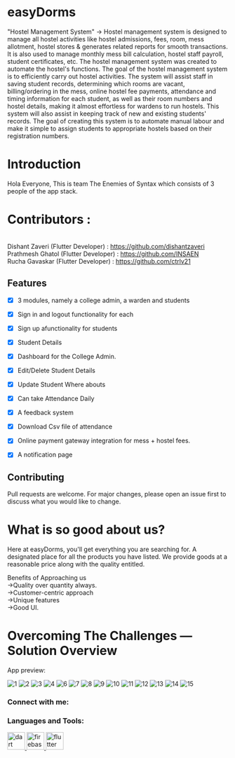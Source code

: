 # easyDorms

"Hostel Management System"  -> Hostel management system is designed to manage all hostel activities like hostel admissions, fees, room, mess allotment, hostel stores & generates related reports for smooth transactions. It is also used to manage monthly mess bill calculation, hostel staff payroll, student certificates, etc. The hostel management system was created to automate the hostel's
functions. The goal of the hostel management system is to efficiently carry out hostel
activities. The system will assist staff in saving student records, determining which
rooms are vacant, billing/ordering in the mess, online hostel fee payments,
attendance and timing information for each student, as well as their room numbers
and hostel details, making it almost effortless for wardens to run hostels. This system
will also assist in keeping track of new and existing students' records.
The goal of creating this system is to automate manual labour and make it
simple to assign students to appropriate hostels based on their registration numbers.

# Introduction

Hola Everyone, This is team The Enemies of Syntax which consists of 3 people of the app stack.
# Contributors :
<br />Dishant Zaveri (Flutter Developer) : https://github.com/dishantzaveri
<br />Prathmesh Ghatol (Flutter Developer) : https://github.com/INSAEN
<br />Rucha Gavaskar (Flutter Developer) : https://github.com/ctrlv21


## Features

- [x] 3 modules, namely a college admin, a warden and students
- [x] Sign in and logout functionality for each
- [x] Sign up afunctionality for students
- [x] Student Details
- [x] Dashboard for the College Admin.
- [x] Edit/Delete Student Details
- [x] Update Student Where abouts
- [x] Can take Attendance Daily
- [x] A feedback system
- [x] Download Csv file of attendance
- [x] Online payment gateway integration for mess + hostel fees.
- [x] A notification page


## Contributing

Pull requests are welcome. For major changes, please open an issue first to discuss what you would like to change.
# What is so good about us?

Here at easyDorms, you'll get everything you are searching for. A designated place for all the products you have listed. We provide goods at a reasonable price along with the quality entitled. 
 

Benefits of Approaching us
<br /> ->Quality over quantity always.
<br /> ->Customer-centric approach
<br /> ->Unique features
<br /> ->Good UI.


# Overcoming The Challenges — Solution Overview
App preview:

![1](https://user-images.githubusercontent.com/80118978/150666369-398bd251-52ba-4233-a0fd-25a8c997b67f.jpeg)
![2](https://user-images.githubusercontent.com/80118978/150666370-214142df-d39e-4c22-a3b3-20a9d4645780.jpeg)
![3](https://user-images.githubusercontent.com/80118978/150666372-6bc5ea78-5ce5-4436-b2b5-eaf3a81511cb.jpeg)
![4](https://user-images.githubusercontent.com/80118978/150666374-25c1af47-3412-465d-9068-f4af3ad1c622.jpeg)
![6](https://user-images.githubusercontent.com/80118978/150666375-075898a5-339b-4cf3-a28c-baf825d0fcf2.jpeg)
![7](https://user-images.githubusercontent.com/80118978/150666377-298585a6-8cd9-445a-9a1e-5df0023db034.jpeg)
![8](https://user-images.githubusercontent.com/80118978/150666382-77da5c9a-3f8d-41f9-a003-7b16c29c1c61.jpeg)
![9](https://user-images.githubusercontent.com/80118978/150666387-0ba51bed-8936-4c46-a653-2d400bdf9420.jpeg)
![10](https://user-images.githubusercontent.com/80118978/150666388-a127f4e0-9073-4a2d-912e-0e64a9a50ecf.jpeg)
![11](https://user-images.githubusercontent.com/80118978/150666389-a1e17c32-74d3-418e-a6f2-f51ab1cb76e8.jpeg)
![12](https://user-images.githubusercontent.com/80118978/150666390-1333e7b5-749e-4ccd-86af-3f47b117b78f.jpeg)
![13](https://user-images.githubusercontent.com/80118978/150666391-7c26f8f9-9971-44d1-b026-cfd2810895da.jpeg)
![14](https://user-images.githubusercontent.com/80118978/150666394-44956c96-573d-443d-bf8c-686b57011f6b.jpeg)
![15](https://user-images.githubusercontent.com/80118978/150666395-2772e83a-2713-4c9d-b51e-7f010d0ba764.jpeg)

<h3 align="left">Connect with me:</h3>
<p align="left">
</p>

<h3 align="left">Languages and Tools:</h3>
<p align="left"> <a href="https://dart.dev" target="_blank" rel="noreferrer"> <img src="https://www.vectorlogo.zone/logos/dartlang/dartlang-icon.svg" alt="dart" width="40" height="40"/> </a> <a href="https://firebase.google.com/" target="_blank" rel="noreferrer"> <img src="https://www.vectorlogo.zone/logos/firebase/firebase-icon.svg" alt="firebase" width="40" height="40"/> </a> <a href="https://flutter.dev" target="_blank" rel="noreferrer"> <img src="https://www.vectorlogo.zone/logos/flutterio/flutterio-icon.svg" alt="flutter" width="40" height="40"/> </a> </p>
